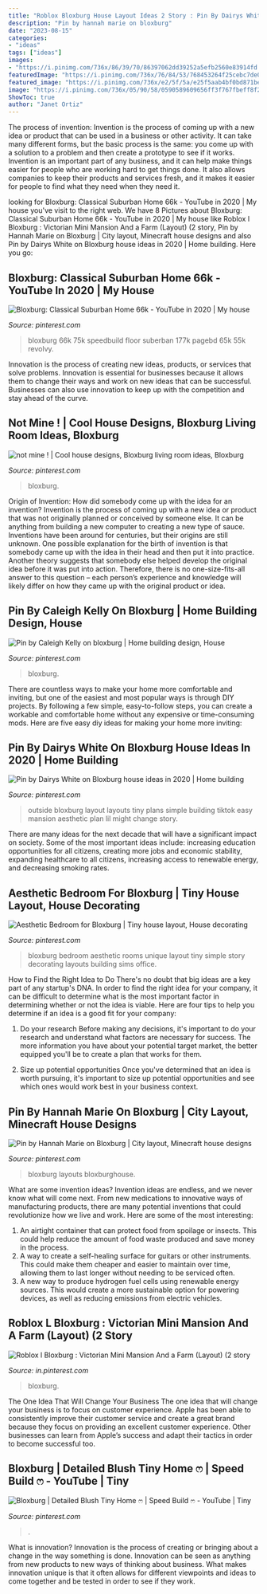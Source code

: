 ```yaml
---
title: "Roblox Bloxburg House Layout Ideas 2 Story : Pin By Dairys White On Bloxburg House Ideas In 2020"
description: "Pin by hannah marie on bloxburg"
date: "2023-08-15"
categories:
- "ideas"
tags: ["ideas"]
images:
- "https://i.pinimg.com/736x/86/39/70/86397062dd39252a5efb2560e83914fd.jpg"
featuredImage: "https://i.pinimg.com/736x/76/84/53/768453264f25cebc7de0538c3702b593.jpg"
featured_image: "https://i.pinimg.com/736x/e2/5f/5a/e25f5aab4bf0bd871be711320f8192be.jpg"
image: "https://i.pinimg.com/736x/05/90/58/0590589609656ff3f767fbeff8f2cfd0.jpg"
ShowToc: true
author: "Janet Ortiz"
---
```



The process of invention:
Invention is the process of coming up with a new idea or product that can be used in a business or other activity. It can take many different forms, but the basic process is the same: you come up with a solution to a problem and then create a prototype to see if it works.
Invention is an important part of any business, and it can help make things easier for people who are working hard to get things done. It also allows companies to keep their products and services fresh, and it makes it easier for people to find what they need when they need it.

	

		
looking for Bloxburg: Classical Suburban Home 66k - YouTube in 2020 | My house you've visit to the right web. We have 8 Pictures about Bloxburg: Classical Suburban Home 66k - YouTube in 2020 | My house like Roblox l Bloxburg : Victorian Mini Mansion And a Farm (Layout) (2 story, Pin by Hannah Marie on Bloxburg | City layout, Minecraft house designs and also Pin by Dairys White on Bloxburg house ideas in 2020 | Home building. Here you go:
		
    
## Bloxburg: Classical Suburban Home 66k - YouTube In 2020 | My House

<img loading=lazy src="https://i.pinimg.com/736x/9b/17/42/9b1742c66e90618483d8969eaf7dc154.jpg" onerror="this.onerror=null;this.src='https://tse1.mm.bing.net/th?id=OIP.osdQ5-GT6i5dQ9-kib29zgHaFj&amp;pid=15.1';" alt="Bloxburg: Classical Suburban Home 66k - YouTube in 2020 | My house">

_Source: pinterest.com_

>bloxburg 66k 75k speedbuild floor suberban 177k pagebd 65k 55k revolvy. 

	

Innovation is the process of creating new ideas, products, or services that solve problems. Innovation is essential for businesses because it allows them to change their ways and work on new ideas that can be successful. Businesses can also use innovation to keep up with the competition and stay ahead of the curve.

    
## Not Mine ! | Cool House Designs, Bloxburg Living Room Ideas, Bloxburg

<img loading=lazy src="https://i.pinimg.com/736x/05/90/58/0590589609656ff3f767fbeff8f2cfd0.jpg" onerror="this.onerror=null;this.src='https://tse2.mm.bing.net/th?id=OIP.OpM-YpEVTmU7BtOP_XSlpAHaEG&amp;pid=15.1';" alt="not mine ! | Cool house designs, Bloxburg living room ideas, Bloxburg">

_Source: pinterest.com_

>bloxburg. 

	

Origin of Invention: How did somebody come up with the idea for an invention?
Invention is the process of coming up with a new idea or product that was not originally planned or conceived by someone else. It can be anything from building a new computer to creating a new type of sauce. Inventions have been around for centuries, but their origins are still unknown. One possible explanation for the birth of invention is that somebody came up with the idea in their head and then put it into practice. Another theory suggests that somebody else helped develop the original idea before it was put into action. Therefore, there is no one-size-fits-all answer to this question – each person’s experience and knowledge will likely differ on how they came up with the original product or idea.

    
## Pin By Caleigh Kelly On Bloxburg | Home Building Design, House

<img loading=lazy src="https://i.pinimg.com/736x/e2/5f/5a/e25f5aab4bf0bd871be711320f8192be.jpg" onerror="this.onerror=null;this.src='https://tse1.mm.bing.net/th?id=OIP.kUIqkkxM0ZUdnSqy8BpUAAHaD0&amp;pid=15.1';" alt="Pin by Caleigh Kelly on bloxburg | Home building design, House">

_Source: pinterest.com_

>bloxburg. 

	

There are countless ways to make your home more comfortable and inviting, but one of the easiest and most popular ways is through DIY projects. By following a few simple, easy-to-follow steps, you can create a workable and comfortable home without any expensive or time-consuming mods. Here are five easy diy ideas for making your home more inviting: 

    
## Pin By Dairys White On Bloxburg House Ideas In 2020 | Home Building

<img loading=lazy src="https://i.pinimg.com/736x/97/4e/9e/974e9e9449691b73d4caf8cbee2b1bc5.jpg" onerror="this.onerror=null;this.src='https://tse2.mm.bing.net/th?id=OIP.fMpXmw_MMCHes_PUuwP-lwHaNK&amp;pid=15.1';" alt="Pin by Dairys White on Bloxburg house ideas in 2020 | Home building">

_Source: pinterest.com_

>outside bloxburg layout layouts tiny plans simple building tiktok easy mansion aesthetic plan lil might change story. 

	

There are many ideas for the next decade that will have a significant impact on society. Some of the most important ideas include: increasing education opportunities for all citizens, creating more jobs and economic stability, expanding healthcare to all citizens, increasing access to renewable energy, and decreasing smoking rates.

    
## Aesthetic Bedroom For Bloxburg | Tiny House Layout, House Decorating

<img loading=lazy src="https://i.pinimg.com/736x/76/84/53/768453264f25cebc7de0538c3702b593.jpg" onerror="this.onerror=null;this.src='https://tse1.mm.bing.net/th?id=OIP.AMpzeXPYF8sdvsMRr2e5OAHaHa&amp;pid=15.1';" alt="Aesthetic Bedroom for Bloxburg | Tiny house layout, House decorating">

_Source: pinterest.com_

>bloxburg bedroom aesthetic rooms unique layout tiny simple story decorating layouts building sims office. 

	

How to Find the Right Idea to Do
There's no doubt that big ideas are a key part of any startup's DNA. In order to find the right idea for your company, it can be difficult to determine what is the most important factor in determining whether or not the idea is viable. Here are four tips to help you determine if an idea is a good fit for your company:
1. Do your research
 Before making any decisions, it's important to do your research and understand what factors are necessary for success. The more information you have about your potential target market, the better equipped you'll be to create a plan that works for them.

2. Size up potential opportunities
Once you've determined that an idea is worth pursuing, it's important to size up potential opportunities and see which ones would work best in your business context.

    
## Pin By Hannah Marie On Bloxburg | City Layout, Minecraft House Designs

<img loading=lazy src="https://i.pinimg.com/736x/9c/62/01/9c6201cfddc282b65a2ebc1186922e7e.jpg" onerror="this.onerror=null;this.src='https://tse3.mm.bing.net/th?id=OIP.JmHxOVQARNJnaZT6Vs3lQQHaHa&amp;pid=15.1';" alt="Pin by Hannah Marie on Bloxburg | City layout, Minecraft house designs">

_Source: pinterest.com_

>bloxburg layouts bloxburghouse. 

	

What are some invention ideas?
Invention ideas are endless, and we never know what will come next. From new medications to innovative ways of manufacturing products, there are many potential inventions that could revolutionize how we live and work. Here are some of the most interesting: 
1. An airtight container that can protect food from spoilage or insects. This could help reduce the amount of food waste produced and save money in the process. 
2. A way to create a self-healing surface for guitars or other instruments. This could make them cheaper and easier to maintain over time, allowing them to last longer without needing to be serviced often. 
3. A new way to produce hydrogen fuel cells using renewable energy sources. This would create a more sustainable option for powering devices, as well as reducing emissions from electric vehicles. 

    
## Roblox L Bloxburg : Victorian Mini Mansion And A Farm (Layout) (2 Story

<img loading=lazy src="https://i.pinimg.com/736x/86/39/70/86397062dd39252a5efb2560e83914fd.jpg" onerror="this.onerror=null;this.src='https://tse3.mm.bing.net/th?id=OIP.YXoeYXsjyKedIxrEVD284QHaD3&amp;pid=15.1';" alt="Roblox l Bloxburg : Victorian Mini Mansion And a Farm (Layout) (2 story">

_Source: in.pinterest.com_

>bloxburg. 

	

The One Idea That Will Change Your Business
The one idea that will change your business is to focus on customer experience. Apple has been able to consistently improve their customer service and create a great brand because they focus on providing an excellent customer experience. Other businesses can learn from Apple’s success and adapt their tactics in order to become successful too.

    
## Bloxburg | Detailed Blush Tiny Home ෆ | Speed Build ෆ - YouTube | Tiny

<img loading=lazy src="https://i.pinimg.com/736x/2c/b8/79/2cb879201efd501bca9c4f64fd84e9ad.jpg" onerror="this.onerror=null;this.src='https://tse2.mm.bing.net/th?id=OIP.aMIYQ0L4dLtsniwcD-Sv-AHaFj&amp;pid=15.1';" alt="Bloxburg | Detailed Blush Tiny Home ෆ | Speed Build ෆ - YouTube | Tiny">

_Source: pinterest.com_

>. 

	

What is innovation?
Innovation is the process of creating or bringing about a change in the way something is done. Innovation can be seen as anything from new products to new ways of thinking about business. What makes innovation unique is that it often allows for different viewpoints and ideas to come together and be tested in order to see if they work.

